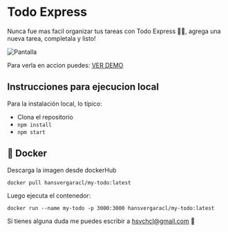 # Todo Express
Nunca fue mas facil organizar tus tareas con Todo Express 👏🏻, agrega una nueva tarea, completala y listo! 



![Pantalla](https://i.ibb.co/cyLf1ck/screencapture-hsvch-my-todos-web-app-2022-05-15-21-12-00.png)

Para verla en accion puedes: [VER DEMO](https://hsvch-my-todos.web.app/)


## Instrucciones para ejecucion local
Para la instalación local, lo típico:

- Clona el repositorio
- `npm install`
- `npm start`


## 🐳 Docker 
Descarga la imagen desde dockerHub

`docker pull hansvergaracl/my-todo:latest
`

Luego ejecuta el contenedor:

`docker run --name my-todo -p 3000:3000 hansvergaracl/my-todo:latest`

Si tienes alguna duda me puedes escribir a hsvchcl@gmail.com
👻